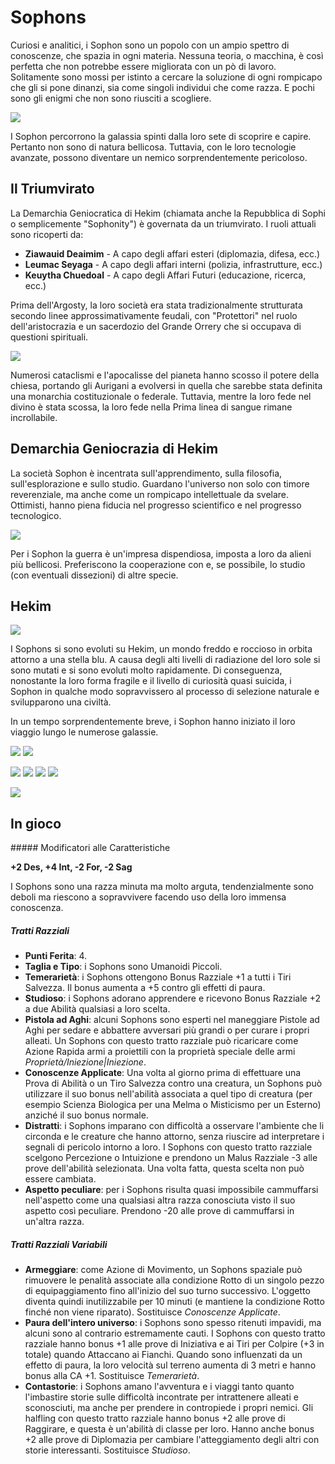 # Sophons

Curiosi e analitici, i Sophon sono un popolo con un ampio spettro di conoscenze, che spazia in ogni materia.
Nessuna teoria, o macchina, è così perfetta che non potrebbe essere migliorata con un pò di lavoro. Solitamente sono mossi per istinto a cercare la soluzione di ogni rompicapo che gli si pone dinanzi, sia come singoli individui che come razza. E pochi sono gli enigmi che non sono riusciti a scogliere.

![](../../assets/custom_theme/space/images/sophons/1.jpg)

I Sophon percorrono la galassia spinti dalla loro sete di scoprire e capire. Pertanto non sono di natura bellicosa. Tuttavia, con le loro tecnologie avanzate, possono diventare un nemico sorprendentemente pericoloso.

## Il Triumvirato

La Demarchia Geniocratica di Hekim (chiamata anche la Repubblica di Sophi o semplicemente "Sophonity") è governata da un triumvirato.
I ruoli attuali sono ricoperti da:
- **Ziawauid Deaimim** - A capo degli affari esteri (diplomazia, difesa, ecc.)
- **Leumac Seyaga** - A capo degli affari interni (polizia, infrastrutture, ecc.)
- **Keuytha Chuedoal** - A capo degli Affari Futuri (educazione, ricerca, ecc.)

Prima dell'Argosty, la loro società era stata tradizionalmente strutturata secondo linee approssimativamente feudali, con "Protettori" nel ruolo dell'aristocrazia e un sacerdozio del Grande Orrery che si occupava di questioni spirituali.

![](../../assets/custom_theme/space/images/sophons/2.jpg)

Numerosi cataclismi e l'apocalisse del pianeta hanno scosso il potere della chiesa, portando gli Aurigani a evolversi in quella che sarebbe stata definita una monarchia costituzionale o federale. Tuttavia, mentre la loro fede nel divino è stata scossa, la loro fede nella Prima linea di sangue rimane incrollabile.

## Demarchia Geniocrazia di Hekim

La società Sophon è incentrata sull'apprendimento, sulla filosofia, sull'esplorazione e sullo studio. Guardano l'universo non solo con timore reverenziale, ma anche come un rompicapo intellettuale da svelare. Ottimisti, hanno piena fiducia nel progresso scientifico e nel progresso tecnologico.

![](../../assets/custom_theme/space/images/sophons/3.webp)

Per i Sophon la guerra è un'impresa dispendiosa, imposta a loro da alieni più bellicosi. Preferiscono la cooperazione con e, se possibile, lo studio (con eventuali dissezioni) di altre specie.

## Hekim

![](../../assets/custom_theme/space/images/sophons/4.jpg)

I Sophons si sono evoluti su Hekim, un mondo freddo e roccioso in orbita attorno a una stella blu. A causa degli alti livelli di radiazione del loro sole si sono mutati e si sono evoluti molto rapidamente. Di conseguenza, nonostante la loro forma fragile e il livello di curiosità quasi suicida, i Sophon in qualche modo sopravvissero al processo di selezione naturale e svilupparono una civiltà.

In un tempo sorprendentemente breve, i Sophon hanno iniziato il loro viaggio lungo le numerose galassie.

![](../../assets/custom_theme/space/images/sophons/9.webp)
![](../../assets/custom_theme/space/images/sophons/11.webp)

![](../../assets/custom_theme/space/images/sophons/8.jpg) ![](../../assets/custom_theme/space/images/sophons/7.jpg) ![](../../assets/custom_theme/space/images/sophons/6.jpg) ![](../../assets/custom_theme/space/images/sophons/5.jpg)

![](../../assets/custom_theme/space/images/sophons/10.webp)

## In gioco

##### Modificatori alle Caratteristiche

**+2 Des, +4 Int, -2 For, -2 Sag**

I Sophons sono una razza minuta ma molto arguta, tendenzialmente sono deboli ma riescono a sopravvivere facendo uso della loro immensa conoscenza.

##### Tratti Razziali

- **Punti Ferita**: 4.
- **Taglia e Tipo**: i Sophons sono Umanoidi Piccoli.
- **Temerarietà**: i Sophons ottengono Bonus Razziale +1 a tutti i Tiri Salvezza. Il bonus aumenta a +5 contro gli effetti di paura.
- **Studioso**: i Sophons adorano apprendere e ricevono Bonus Razziale +2 a due Abilità qualsiasi a loro scelta.
- **Pistola ad Aghi**: alcuni Sophons sono esperti nel maneggiare Pistole ad Aghi per sedare e abbattere avversari più grandi o per curare i propri alleati. Un Sophons con questo tratto razziale può ricaricare come Azione Rapida armi a proiettili con la proprietà speciale delle armi *Proprietà/Iniezione|Iniezione*.
- **Conoscenze Applicate**: Una volta al giorno prima di effettuare una Prova di Abilità o un Tiro Salvezza contro una creatura, un Sophons può utilizzare il suo bonus nell'abilità associata a quel tipo di creatura (per esempio Scienza Biologica per una Melma o Misticismo per un Esterno) anziché il suo bonus normale.
- **Distratti**: i Sophons imparano con difficoltà a osservare l'ambiente che li circonda e le creature che hanno attorno, senza riuscire ad interpretare i segnali di pericolo intorno a loro. I Sophons con questo tratto razziale scelgono Percezione o Intuizione e prendono un Malus Razziale -3 alle prove dell'abilità selezionata. Una volta fatta, questa scelta non può essere cambiata.
- **Aspetto peculiare**: per i Sophons risulta quasi impossibile cammuffarsi nell'aspetto come una qualsiasi altra razza conosciuta visto il suo aspetto così peculiare. Prendono -20 alle prove di cammuffarsi in un'altra razza.

##### Tratti Razziali Variabili

- **Armeggiare**: come Azione di Movimento, un Sophons spaziale può rimuovere le penalità associate alla condizione Rotto di un singolo pezzo di equipaggiamento fino all'inizio del suo turno successivo. L'oggetto diventa quindi inutilizzabile per 10 minuti (e mantiene la condizione Rotto finché non viene riparato).
Sostituisce *Conoscenze Applicate*.
- **Paura dell'intero universo**: i Sophons sono spesso ritenuti impavidi, ma alcuni sono al contrario estremamente cauti. I Sophons con questo tratto razziale hanno bonus +1 alle prove di Iniziativa e ai Tiri per Colpire (+3 in totale) quando Attaccano ai Fianchi. Quando sono influenzati da un effetto di paura, la loro velocità sul terreno aumenta di 3 metri e hanno bonus alla CA +1.
Sostituisce *Temerarietà*.
- **Contastorie**: i Sophons amano l'avventura e i viaggi tanto quanto l'imbastire storie sulle difficoltà incontrate per intrattenere alleati e sconosciuti, ma anche per prendere in contropiede i propri nemici. Gli halfling con questo tratto razziale hanno bonus +2 alle prove di Raggirare, e questa è un'abilità di classe per loro. Hanno anche bonus +2 alle prove di Diplomazia per cambiare l'atteggiamento degli altri con storie interessanti.
Sostituisce *Studioso*.